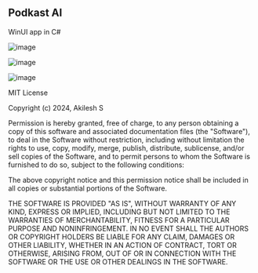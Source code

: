 ## Podkast AI

WinUI app in C#

![image](https://github.com/ItsAkilesh/Podkast/assets/50264624/f7da1004-634d-403f-8a06-6b847e5ea689)

![image](https://github.com/ItsAkilesh/Podkast/assets/50264624/ff1ac6bb-3c54-4d22-b836-095f951ac5a6)

![image](https://github.com/ItsAkilesh/Podkast/assets/50264624/74ebf326-a835-4330-b320-ec8eef913068)



MIT License

Copyright (c) 2024, Akilesh S

Permission is hereby granted, free of charge, to any person obtaining a copy
of this software and associated documentation files (the "Software"), to deal
in the Software without restriction, including without limitation the rights
to use, copy, modify, merge, publish, distribute, sublicense, and/or sell
copies of the Software, and to permit persons to whom the Software is
furnished to do so, subject to the following conditions:

The above copyright notice and this permission notice shall be included in all
copies or substantial portions of the Software.

THE SOFTWARE IS PROVIDED "AS IS", WITHOUT WARRANTY OF ANY KIND, EXPRESS OR
IMPLIED, INCLUDING BUT NOT LIMITED TO THE WARRANTIES OF MERCHANTABILITY,
FITNESS FOR A PARTICULAR PURPOSE AND NONINFRINGEMENT. IN NO EVENT SHALL THE
AUTHORS OR COPYRIGHT HOLDERS BE LIABLE FOR ANY CLAIM, DAMAGES OR OTHER
LIABILITY, WHETHER IN AN ACTION OF CONTRACT, TORT OR OTHERWISE, ARISING FROM,
OUT OF OR IN CONNECTION WITH THE SOFTWARE OR THE USE OR OTHER DEALINGS IN THE
SOFTWARE.
